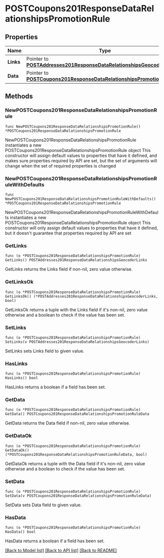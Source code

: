 # POSTCoupons201ResponseDataRelationshipsPromotionRule

## Properties

Name | Type | Description | Notes
------------ | ------------- | ------------- | -------------
**Links** | Pointer to [**POSTAddresses201ResponseDataRelationshipsGeocoderLinks**](POSTAddresses201ResponseDataRelationshipsGeocoderLinks.md) |  | [optional] 
**Data** | Pointer to [**POSTCoupons201ResponseDataRelationshipsPromotionRuleData**](POSTCoupons201ResponseDataRelationshipsPromotionRuleData.md) |  | [optional] 

## Methods

### NewPOSTCoupons201ResponseDataRelationshipsPromotionRule

`func NewPOSTCoupons201ResponseDataRelationshipsPromotionRule() *POSTCoupons201ResponseDataRelationshipsPromotionRule`

NewPOSTCoupons201ResponseDataRelationshipsPromotionRule instantiates a new POSTCoupons201ResponseDataRelationshipsPromotionRule object
This constructor will assign default values to properties that have it defined,
and makes sure properties required by API are set, but the set of arguments
will change when the set of required properties is changed

### NewPOSTCoupons201ResponseDataRelationshipsPromotionRuleWithDefaults

`func NewPOSTCoupons201ResponseDataRelationshipsPromotionRuleWithDefaults() *POSTCoupons201ResponseDataRelationshipsPromotionRule`

NewPOSTCoupons201ResponseDataRelationshipsPromotionRuleWithDefaults instantiates a new POSTCoupons201ResponseDataRelationshipsPromotionRule object
This constructor will only assign default values to properties that have it defined,
but it doesn't guarantee that properties required by API are set

### GetLinks

`func (o *POSTCoupons201ResponseDataRelationshipsPromotionRule) GetLinks() POSTAddresses201ResponseDataRelationshipsGeocoderLinks`

GetLinks returns the Links field if non-nil, zero value otherwise.

### GetLinksOk

`func (o *POSTCoupons201ResponseDataRelationshipsPromotionRule) GetLinksOk() (*POSTAddresses201ResponseDataRelationshipsGeocoderLinks, bool)`

GetLinksOk returns a tuple with the Links field if it's non-nil, zero value otherwise
and a boolean to check if the value has been set.

### SetLinks

`func (o *POSTCoupons201ResponseDataRelationshipsPromotionRule) SetLinks(v POSTAddresses201ResponseDataRelationshipsGeocoderLinks)`

SetLinks sets Links field to given value.

### HasLinks

`func (o *POSTCoupons201ResponseDataRelationshipsPromotionRule) HasLinks() bool`

HasLinks returns a boolean if a field has been set.

### GetData

`func (o *POSTCoupons201ResponseDataRelationshipsPromotionRule) GetData() POSTCoupons201ResponseDataRelationshipsPromotionRuleData`

GetData returns the Data field if non-nil, zero value otherwise.

### GetDataOk

`func (o *POSTCoupons201ResponseDataRelationshipsPromotionRule) GetDataOk() (*POSTCoupons201ResponseDataRelationshipsPromotionRuleData, bool)`

GetDataOk returns a tuple with the Data field if it's non-nil, zero value otherwise
and a boolean to check if the value has been set.

### SetData

`func (o *POSTCoupons201ResponseDataRelationshipsPromotionRule) SetData(v POSTCoupons201ResponseDataRelationshipsPromotionRuleData)`

SetData sets Data field to given value.

### HasData

`func (o *POSTCoupons201ResponseDataRelationshipsPromotionRule) HasData() bool`

HasData returns a boolean if a field has been set.


[[Back to Model list]](../README.md#documentation-for-models) [[Back to API list]](../README.md#documentation-for-api-endpoints) [[Back to README]](../README.md)


